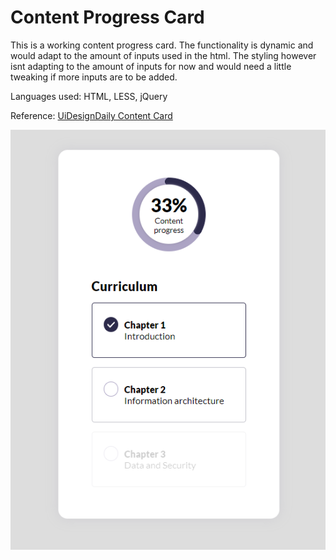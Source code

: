 # Content Progress Card

This is a working content progress card. The functionality is dynamic and would adapt to the amount of inputs used in the html. The styling however isnt adapting to the amount of inputs for now and would need a little tweaking if more inputs are to be added. 

Languages used: HTML, LESS, jQuery

Reference: [UiDesignDaily Content Card](https://uidesigndaily.com/posts/studio-content-progress-card-day-1460)

![Screenshot](Screenshot.png)